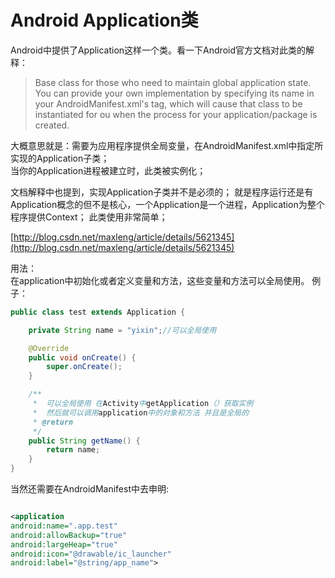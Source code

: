 # Android Application类
Android中提供了Application这样一个类。看一下Android官方文档对此类的解释：
> Base class for those who need to maintain global application state.   
You can provide your own implementation by specifying its name in your AndroidManifest.xml's <application> tag,
which will cause that class to be instantiated for ou when the process for your application/package is created.   
   

大概意思就是：需要为应用程序提供全局变量，在AndroidManifest.xml中指定所实现的Application子类；<!--more-->   
当你的Application进程被建立时，此类被实例化；   

文档解释中也提到，实现Application子类并不是必须的；
就是程序运行还是有Application概念的但不是核心，一个Application是一个进程，Application为整个程序提供Context； 此类使用非常简单；      

[http://blog.csdn.net/maxleng/article/details/5621345](http://blog.csdn.net/maxleng/article/details/5621345)

用法：   
在application中初始化或者定义变量和方法，这些变量和方法可以全局使用。
例子：
   
   
```java
public class test extends Application {

    private String name = "yixin";//可以全局使用

    @Override
    public void onCreate() {
        super.onCreate();
    }

    /**
     *  可以全局使用 在Activity中getApplication（）获取实例
     *  然后就可以调用application中的对象和方法 并且是全局的
     * @return
     */
    public String getName() {
        return name;
    }
}

```   

当然还需要在AndroidManifest中去申明:   

```xml

<application
android:name=".app.test"
android:allowBackup="true"
android:largeHeap="true"
android:icon="@drawable/ic_launcher"
android:label="@string/app_name">

```   


